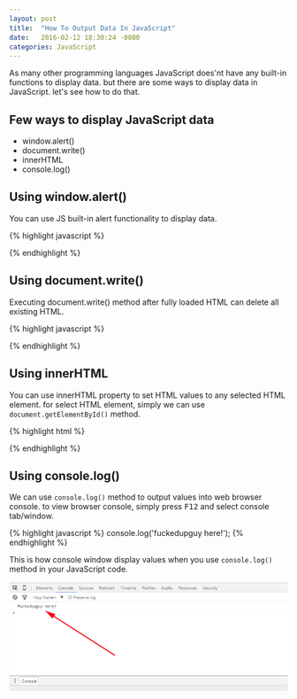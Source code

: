 ```yaml
---
layout: post
title:  "How To Output Data In JavaScript"
date:   2016-02-12 18:30:24 -0800
categories: JavaScript
---
```


As many other programming languages JavaScript does'nt have any built-in functions to display data. but there are some ways to display data in JavaScript. let's see how to do that.
<!--more-->

## Few ways to display JavaScript data

* window.alert()
* document.write()
* innerHTML
* console.log()

## Using window.alert()

You can use JS built-in alert functionality to display data.

{% highlight javascript %}
<script>
window.alert('fuckedupguy here!');
</script>
{% endhighlight %}

## Using document.write()

Executing document.write() method after fully loaded HTML can delete all existing HTML.

{% highlight javascript %}
<script>
document.write('fuckedupguy here!');
</script>
{% endhighlight %}

## Using innerHTML

You can use innerHTML property to set HTML values to any selected HTML element. for select HTML element, simply we can use <code>document.getElementById()</code> method. 

{% highlight html %}
<!DOCTYPE html>
<html>
<body>

<p id="box"></p>

<script>
document.getElementById("box").innerHTML = 'fuckedupguy here!';
</script>

</body>
</html>
{% endhighlight %}

## Using console.log()

We can use <code>console.log()</code> method to output values into web browser console. to view browser console, simply press <kbd>F12</kbd> and select console tab/window.

{% highlight javascript %}
console.log('fuckedupguy here!');
{% endhighlight %}

This is how console window display values when you use <code>console.log()</code> method in your JavaScript code.

<img src="assets/img/2016/feb/chrome_browser_console_window.jpg" alt="Chrome Web Browser Console Window">